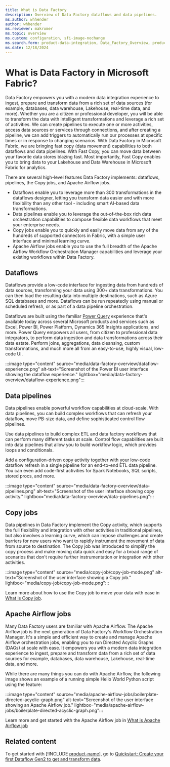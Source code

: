 ```yaml
---
title: What is Data Factory
description: Overview of Data Factory dataflows and data pipelines.
ms.author: whhender
author: whhender
ms.reviewer: makromer
ms.topic: overview
ms.custom: configuration, sfi-image-nochange
ms.search.form: product-data-integration, Data_Factory_Overview, product-data-factory
ms.date: 12/18/2024
---
```


# What is Data Factory in Microsoft Fabric?

Data Factory empowers you with a modern data integration experience to ingest, prepare and transform data from a rich set of data sources (for example, databases, data warehouse, Lakehouse, real-time data, and more). Whether you are a citizen or professional developer, you will be able to transform the data with intelligent transformations and leverage a rich set of activities. We can create pipelines to execute one or more activities, access data sources or services through connections, and after creating a pipeline, we can add triggers to automatically run our processes at specific times or in response to changing scenarios. With Data Factory in Microsoft Fabric, we are bringing fast copy  (data movement) capabilities to both dataflows and data pipelines. With Fast Copy, you can move data between your favorite data stores blazing fast. Most importantly, Fast Copy enables you to bring data to your Lakehouse and Data Warehouse in Microsoft Fabric for analytics.

There are several high-level features Data Factory implements: dataflows, pipelines, the Copy jobs, and Apache Airflow jobs.

- Dataflows enable you to leverage more than 300 transformations in the dataflows designer, letting you transform data easier and with more flexibility than any other tool - including smart AI-based data transformations.
- Data pipelines enable you to leverage the out-of-the-box rich data orchestration capabilities to compose flexible data workflows that meet your enterprise needs.
- Copy jobs enable you to quickly and easily move data from any of the hundreds of supported connectors in Fabric, with a simple user interface and minimal learning curve.
- Apache Airflow jobs enable you to use the full breadth of the Apache Airflow Workflow Orchestration Manager capabilities and leverage your existing workflows within Data Factory.

## Dataflows

Dataflows provide a low-code interface for ingesting data from hundreds of data sources, transforming your data using 300+ data transformations. You can then load the resulting data into multiple destinations, such as Azure SQL databases and more. Dataflows can be run repeatedly using manual or scheduled refresh, or as part of a data pipeline orchestration.

Dataflows are built using the familiar [Power Query](/power-query/power-query-what-is-power-query) experience that's available today across several Microsoft products and services such as Excel, Power BI, Power Platform, Dynamics 365 Insights applications, and more. Power Query empowers all users, from citizen to professional data integrators, to perform data ingestion and data transformations across their data estate. Perform joins, aggregations, data cleansing, custom transformations, and much more all from an easy-to-use, highly visual, low-code UI.

:::image type="content" source="media/data-factory-overview/dataflow-experience.png" alt-text="Screenshot of the Power BI user interface showing the dataflow experience." lightbox="media/data-factory-overview/dataflow-experience.png":::

## Data pipelines

Data pipelines enable powerful workflow capabilities at cloud-scale. With data pipelines, you can build complex workflows that can refresh your dataflow, move PB-size data, and define sophisticated control flow pipelines.

Use data pipelines to build complex ETL and data factory workflows that can perform many different tasks at scale. Control flow capabilities are built into data pipelines that allow you to build workflow logic, which provides loops and conditionals.

Add a configuration-driven copy activity together with your low-code dataflow refresh in a single pipeline for an end-to-end ETL data pipeline. You can even add code-first activities for Spark Notebooks, SQL scripts, stored procs, and more.

:::image type="content" source="media/data-factory-overview/data-pipelines.png" alt-text="Screenshot of the user interface showing copy activity." lightbox="media/data-factory-overview/data-pipelines.png":::

## Copy jobs

Data pipelines in Data Factory implement the Copy activity, which supports the full flexibility and integration with other activities in traditional pipelines, but also involves a learning curve, which can impose challenges and create barriers for new users who want to rapidly instrument the movement of data from source to destination. The Copy job was introduced to simplify the copy process and make moving data quick and easy for a broad range of scenarios that don't require further instrumentation or integration with other activities.

:::image type="content" source="media/copy-job/copy-job-mode.png" alt-text="Screenshot of the user interface showing a Copy job." lightbox="media/copy-job/copy-job-mode.png":::

Learn more about how to use the Copy job to move your data with ease in [What is Copy job](what-is-copy-job.md).

## Apache Airflow jobs

Many Data Factory users are familiar with Apache Airflow. The Apache Airflow job is the next generation of Data Factory's Workflow Orchestration Manager. It's a simple and efficient way to create and manage Apache Airflow orchestration jobs, enabling you to run Directed Acyclic Graphs (DAGs) at scale with ease. It empowers you with a modern data integration experience to ingest, prepare and transform data from a rich set of data sources for example, databases, data warehouse, Lakehouse, real-time data, and more.

While there are many things you can do with Apache Airflow, the following image shows an example of a running simple Hello World Python script using the feature:

:::image type="content" source="media/apache-airflow-jobs/boilerplate-directed-acyclic-graph.png" alt-text="Screenshot of the user interface showing an Apache Airflow job." lightbox="media/apache-airflow-jobs/boilerplate-directed-acyclic-graph.png":::

Learn more and get started with the Apache Airflow job in [What is Apache Airflow job](apache-airflow-jobs-concepts.md)

## Related content

To get started with [!INCLUDE [product-name](../includes/product-name.md)], go to [Quickstart: Create your first Dataflow Gen2 to get and transform data](create-first-dataflow-gen2.md).
